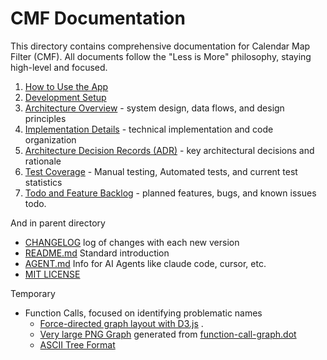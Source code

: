 # CMF Documentation

This directory contains comprehensive documentation for Calendar Map Filter (CMF). All documents follow the "Less is More" philosophy, staying high-level and focused.

1. [How to Use the App](usage.md)
1. [Development Setup](development.md)
1. [Architecture Overview](ARCHITECTURE.md) - system design, data flows, and design principles
1. [Implementation Details](implementation.md) - technical implementation and code organization
1. [Architecture Decision Records (ADR)](adr/) - key architectural decisions and rationale
1. [Test Coverage](tests.md) - Manual testing, Automated tests, and current test statistics
1. [Todo and Feature Backlog](todo.md) - planned features, bugs, and known issues todo.

And in parent directory

- [CHANGELOG](../CHANGELOG.md) log of changes with each new version
- [README.md](../README.md) Standard introduction 
- [AGENT.md](../AGENT.md) Info for AI Agents like claude code, cursor, etc.
- [MIT LICENSE](../LICENSE) 

Temporary

- Function Calls, focused on identifying problematic names
  - [Force-directed graph layout with D3.js](https://chadn.github.io/cmf/function-call-graph.html) .
  - [Very large PNG Graph](function-call-graph.png) generated from [function-call-graph.dot](function-call-graph.dot)
  - [ASCII Tree Format ](function-call-graph.txt)
  